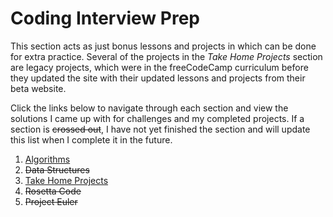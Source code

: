 # Coding Interview Prep

This section acts as just bonus lessons and projects in which can be done for extra practice. Several of the projects in the *Take Home Projects* section are legacy projects, which were in the freeCodeCamp curriculum before they updated the site with their updated lessons and projects from their beta website.

Click the links below to navigate through each section and view the solutions I came up with for challenges and my completed projects. If a section is ~~crossed out~~, I have not yet finished the section and will update this list when I complete it in the future.

1. [Algorithms](./1.%20Algorithms#algorithms)
2. ~~Data Structures~~
3. [Take Home Projects](./3.%20Take%20Home%20Projects#take-home-projects)
4. ~~Rosetta Code~~
5. ~~Project Euler~~
